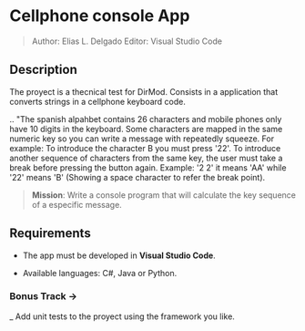 # Cellphone console App

> Author: Elias L. Delgado
Editor: Visual Studio Code

## Description
The proyect is a thecnical test for DirMod. Consists in a application that converts strings in a cellphone keyboard code.

.. "The spanish alpahbet contains 26 characters and mobile phones only have 10 digits in the keyboard. Some characters are mapped in the same numeric key so you can write a message with repeatedly squeeze. 
  For example: To introduce the character B you must press '22'. 
To introduce another sequence of characters from the same key, the user must take a break before pressing the button again. 
  Example: '2 2' it means 'AA' while '22' means 'B' (Showing a space character to refer the break point).

> **Mission**: Write a console program that will calculate the key sequence of a especific message.

## Requirements
* The app must be developed in **Visual Studio Code**.

* Available languages: C#, Java or Python.

### Bonus Track ->

_ Add unit tests to the proyect using the framework you like.